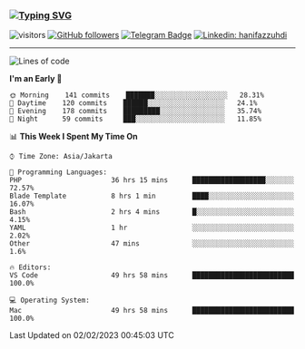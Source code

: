 ### [![Typing SVG](https://readme-typing-svg.herokuapp.com?font=lato&size=22&lines=Hi+There+👋)](https://git.io/typing-svg) 

![visitors](https://visitor-badge.glitch.me/badge?page_id=hanifazzuhdi.hanifazzuhdi)
[![GitHub followers](https://img.shields.io/github/followers/hanifazzuhdi?label=Follow&style=social)](https://github.com/hanifazzuhdi/?tab=follow) 
[![Telegram Badge](https://img.shields.io/badge/-hanif0198-blue?style=social&logo=telegram&link=https://www.t.me/hanif0198/)](https://www.t.me/hanif0198/) 
[![Linkedin: hanifazzuhdi](https://img.shields.io/badge/-hanifazzuhdi-blue?style=flat-square&logo=Linkedin&logoColor=white&link=https://www.linkedin.com/in/hanif-az-zuhdi-69688019b/)](https://www.linkedin.com/in/hanif-az-zuhdi-69688019b/) 

<hr/>

<!--START_SECTION:waka-->
![Lines of code](https://img.shields.io/badge/From%20Hello%20World%20I%27ve%20Written-6%20Million%20lines%20of%20code-blue)

**I'm an Early 🐤** 

```text
🌞 Morning    141 commits    ███████░░░░░░░░░░░░░░░░░░   28.31% 
🌆 Daytime    120 commits    ██████░░░░░░░░░░░░░░░░░░░   24.1% 
🌃 Evening    178 commits    █████████░░░░░░░░░░░░░░░░   35.74% 
🌙 Night      59 commits     ███░░░░░░░░░░░░░░░░░░░░░░   11.85%

```


📊 **This Week I Spent My Time On** 

```text
⌚︎ Time Zone: Asia/Jakarta

💬 Programming Languages: 
PHP                      36 hrs 15 mins      ██████████████████░░░░░░░   72.57% 
Blade Template           8 hrs 1 min         ████░░░░░░░░░░░░░░░░░░░░░   16.07% 
Bash                     2 hrs 4 mins        █░░░░░░░░░░░░░░░░░░░░░░░░   4.15% 
YAML                     1 hr                ░░░░░░░░░░░░░░░░░░░░░░░░░   2.02% 
Other                    47 mins             ░░░░░░░░░░░░░░░░░░░░░░░░░   1.6%

🔥 Editors: 
VS Code                  49 hrs 58 mins      █████████████████████████   100.0%

💻 Operating System: 
Mac                      49 hrs 58 mins      █████████████████████████   100.0%

```


 Last Updated on 02/02/2023 00:45:03 UTC
<!--END_SECTION:waka-->
